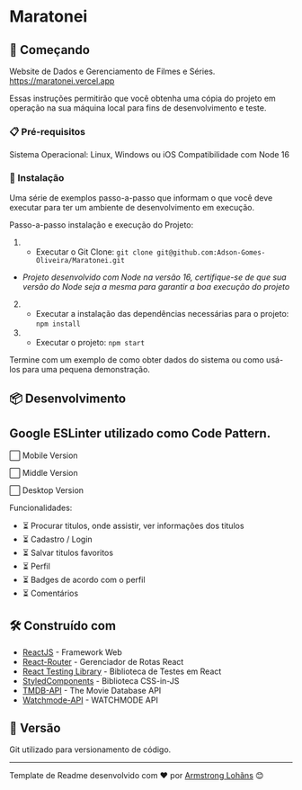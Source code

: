 # Maratonei

## 🚀 Começando

Website de Dados e Gerenciamento de Filmes e Séries.
https://maratonei.vercel.app

Essas instruções permitirão que você obtenha uma cópia do projeto em operação na sua máquina local para fins de desenvolvimento e teste.

### 📋 Pré-requisitos

Sistema Operacional: Linux, Windows ou iOS
Compatibilidade com Node 16

### 🔧 Instalação

Uma série de exemplos passo-a-passo que informam o que você deve executar para ter um ambiente de desenvolvimento em execução.

Passo-a-passo instalação e execução do Projeto:

1. - Executar o Git Clone: `git clone git@github.com:Adson-Gomes-Oliveira/Maratonei.git`
- _Projeto desenvolvido com Node na versão 16, certifique-se de que sua versão do Node seja a mesma para garantir a boa execução do projeto_
2. - Executar a instalação das dependências necessárias para o projeto: `npm install`
3. - Executar o projeto: `npm start`

Termine com um exemplo de como obter dados do sistema ou como usá-los para uma pequena demonstração.

## 📦 Desenvolvimento

Google ESLinter utilizado como Code Pattern.
---------------------------------------------

:white_large_square: Mobile Version

:white_large_square: Middle Version

:white_large_square: Desktop Version

Funcionalidades:

- :hourglass_flowing_sand: Procurar titulos, onde assistir, ver informações dos titulos
- :hourglass_flowing_sand: Cadastro / Login
- :hourglass_flowing_sand: Salvar titulos favoritos
- :hourglass_flowing_sand: Perfil
- :hourglass_flowing_sand: Badges de acordo com o perfil
- :hourglass_flowing_sand: Comentários

## 🛠️ Construído com

* [ReactJS](https://pt-br.reactjs.org/) - Framework Web
* [React-Router](https://reactrouter.com/) - Gerenciador de Rotas React
* [React Testing Library](https://testing-library.com/) - Biblioteca de Testes em React
* [StyledComponents](https://styled-components.com/) - Biblioteca CSS-in-JS
* [TMDB-API](https://developers.themoviedb.org/3/getting-started/introduction) - The Movie Database API
* [Watchmode-API](https://api.watchmode.com/docs/) - WATCHMODE API

## 📌 Versão

Git utilizado para versionamento de código.

---
Template de Readme desenvolvido com ❤️ por [Armstrong Lohãns](https://gist.github.com/lohhans) 😊
